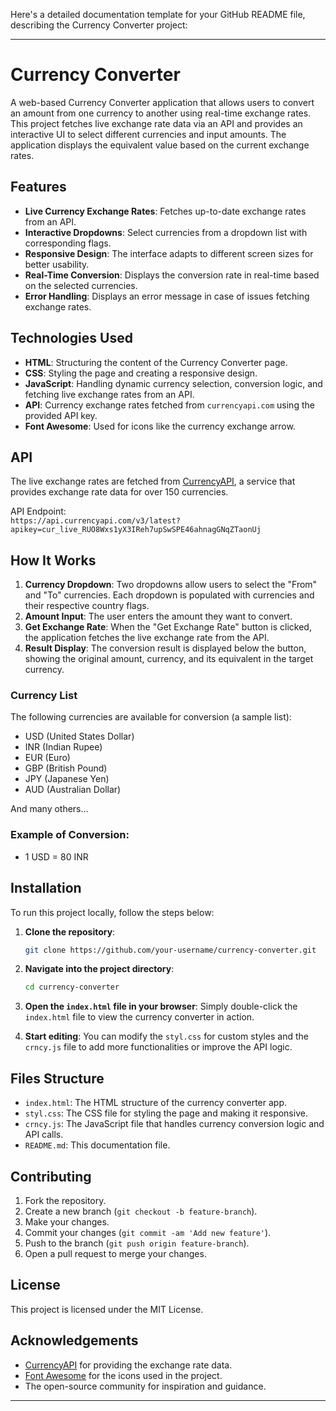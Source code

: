 Here's a detailed documentation template for your GitHub README file, describing the Currency Converter project:

---

# Currency Converter

A web-based Currency Converter application that allows users to convert an amount from one currency to another using real-time exchange rates. This project fetches live exchange rate data via an API and provides an interactive UI to select different currencies and input amounts. The application displays the equivalent value based on the current exchange rates.

## Features

- **Live Currency Exchange Rates**: Fetches up-to-date exchange rates from an API.
- **Interactive Dropdowns**: Select currencies from a dropdown list with corresponding flags.
- **Responsive Design**: The interface adapts to different screen sizes for better usability.
- **Real-Time Conversion**: Displays the conversion rate in real-time based on the selected currencies.
- **Error Handling**: Displays an error message in case of issues fetching exchange rates.

## Technologies Used

- **HTML**: Structuring the content of the Currency Converter page.
- **CSS**: Styling the page and creating a responsive design.
- **JavaScript**: Handling dynamic currency selection, conversion logic, and fetching live exchange rates from an API.
- **API**: Currency exchange rates fetched from `currencyapi.com` using the provided API key.
- **Font Awesome**: Used for icons like the currency exchange arrow.

## API

The live exchange rates are fetched from [CurrencyAPI](https://currencyapi.com/), a service that provides exchange rate data for over 150 currencies.

API Endpoint:  
`https://api.currencyapi.com/v3/latest?apikey=cur_live_RUO8Wxs1yX3IReh7upSwSPE46ahnagGNqZTaonUj`

## How It Works

1. **Currency Dropdown**: Two dropdowns allow users to select the "From" and "To" currencies. Each dropdown is populated with currencies and their respective country flags.
2. **Amount Input**: The user enters the amount they want to convert.
3. **Get Exchange Rate**: When the "Get Exchange Rate" button is clicked, the application fetches the live exchange rate from the API.
4. **Result Display**: The conversion result is displayed below the button, showing the original amount, currency, and its equivalent in the target currency.

### Currency List

The following currencies are available for conversion (a sample list):

- USD (United States Dollar)
- INR (Indian Rupee)
- EUR (Euro)
- GBP (British Pound)
- JPY (Japanese Yen)
- AUD (Australian Dollar)

And many others...

### Example of Conversion:
- 1 USD = 80 INR

## Installation

To run this project locally, follow the steps below:

1. **Clone the repository**:
   ```bash
   git clone https://github.com/your-username/currency-converter.git
   ```
   
2. **Navigate into the project directory**:
   ```bash
   cd currency-converter
   ```

3. **Open the `index.html` file in your browser**:
   Simply double-click the `index.html` file to view the currency converter in action.

4. **Start editing**: You can modify the `styl.css` for custom styles and the `crncy.js` file to add more functionalities or improve the API logic.

## Files Structure

- `index.html`: The HTML structure of the currency converter app.
- `styl.css`: The CSS file for styling the page and making it responsive.
- `crncy.js`: The JavaScript file that handles currency conversion logic and API calls.
- `README.md`: This documentation file.

## Contributing

1. Fork the repository.
2. Create a new branch (`git checkout -b feature-branch`).
3. Make your changes.
4. Commit your changes (`git commit -am 'Add new feature'`).
5. Push to the branch (`git push origin feature-branch`).
6. Open a pull request to merge your changes.

## License

This project is licensed under the MIT License.

## Acknowledgements

- [CurrencyAPI](https://currencyapi.com/) for providing the exchange rate data.
- [Font Awesome](https://fontawesome.com/) for the icons used in the project.
- The open-source community for inspiration and guidance.

---
